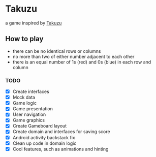 # Takuzu
a game inspired by [Takuzu](https://en.wikipedia.org/wiki/Takuzu)

## How to play
 - there can be no identical rows or columns
 - no more than two of either number adjacent to each other
 - there is an equal number of 1s (red) and 0s (blue) in each row and column

### TODO
- [X] Create interfaces
- [X] Mock data
- [X] Game logic
- [X] Game presentation
- [X] User navigation
- [X] Game graphics
- [X] Create Gameboard layout
- [X] Create domain and interfaces for saving score
- [X] Android activity backstack fix
- [X] Clean up code in domain logic
- [X] Cool features, such as animations and hinting
